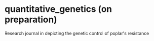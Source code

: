 # quantitative_genetics (on preparation)
Research journal in depicting the genetic control of poplar's resistance
